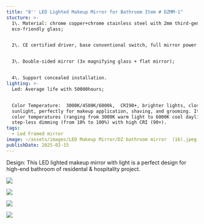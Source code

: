 ```yaml
---
title: "8'' LED Lighted Makeup Mirror for Bathroom Item # DZMM-1"
stucture: >-
  1\. Material: chrome copper+chrome stainless steel with 2mm third-generation
  eco-friendly glass;


  2\. CE certified driver, base conventional switch, full mirror power 3 watts;


  3\. Double-sided mirror (3x magnifying glass + flat mirror);


  4\. Support concealed installation.
lighting: >-
  Led: Average life with 50000hours;


  Color Temperature:  3000K/4500K/6000k,  CRI90+, brighter lights, close to
  sunlight, perfectly for makeup application, shaving, and grooming. It has 3
  color temperatures (ranging from 3000K warm light to 6000K cool daylight) and
  step-less dimming (from 10% to 100%) with high CRI (90+).
tags:
  - Led Framed mirror
image: ~/assets/images/LED Makeup Mirror/DZ bathroom mirror  (16).jpeg
publishDate: 2025-02-15
---
```

Design: This LED lighted makeup mirror with light is a perfect design for high-end bathroom of residental & hospitality project.

![](~/assets/images/LED%20Makeup%20Mirror/DZ%20bathroom%20mirror%20%20(16).jpeg)

![](~/assets/images/LED%20Makeup%20Mirror/DZ%20bathroom%20mirror%20%20(27).jpeg)

![](~/assets/images/LED%20Makeup%20Mirror/DZ%20bathroom%20mirror%20%20(28).jpeg)

![](~/assets/images/LED%20Makeup%20Mirror/DZ%20bathroom%20mirror%20%20(29).jpeg)
